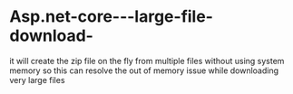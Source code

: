 # Asp.net-core---large-file-download-

it will create the zip file on the fly from multiple files without using system memory so this can resolve the out of memory issue while downloading very large files 
